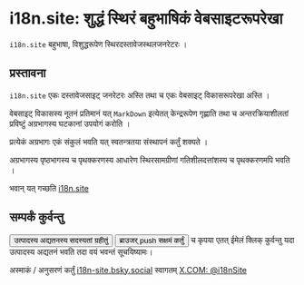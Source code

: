 # i18n.site: शुद्धं स्थिरं बहुभाषिकं वेबसाइटरूपरेखा

`i18n.site` बहुभाषा, विशुद्धरूपेण स्थिरदस्तावेजस्थलजनरेटरः ।

## प्रस्तावना

`i18n.site` एकः दस्तावेजसाइट् जनरेटरः अस्ति तथा च एकः वेबसाइट् विकासरूपरेखा अस्ति ।

वेबसाइट् विकासस्य नूतनं प्रतिमानं यत् `MarkDown` इत्येतत् केन्द्ररूपेण गृह्णाति तथा च अन्तरक्रियाशीलतां प्रविष्टुं अग्रभागस्य घटकानां उपयोगं करोति ।

प्रत्येकं अग्रभागः एकं संकुलं भवति यत् स्वतन्त्रतया संस्थापनं कर्तुं शक्यते ।

अग्रभागस्य पृष्ठभागस्य च पृथक्करणस्य आधारेण स्थिरसामग्रीणां गतिशीलदत्तांशस्य च पृथक्करणमपि भवति ।

भवान् यत् गच्छति [i18n.site](/)

## सम्पर्कं कुर्वन्तु

<button onclick="mailsub()">उत्पादस्य अद्यतनस्य सदस्यतां ग्रहीतुं</button> <button onclick="webpush()">ब्राउजर् push सक्षमं कर्तुं</button> च कृपया एतत् ईमेलं क्लिक् कुर्वन्तु यदा उत्पादस्य अद्यतनं भवति तदा वयं भवन्तं सूचयिष्यामः।

अस्माकं / अनुसरणं कर्तुं [i18n-site.bsky.social](https://bsky.app/profile/i18n-site.bsky.social) स्वागतम् [X.COM: @i18nSite](https://x.com/i18nSite)